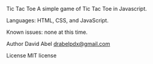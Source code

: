 Tic Tac Toe
A simple game of Tic Tac Toe in Javascript.

Languages: HTML, CSS, and JavaScript.

Known issues: none at this time.

Author David Abel drabelpdx@gmail.com

License MIT license
